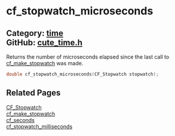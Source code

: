[](../header.md ':include')

# cf_stopwatch_microseconds

Category: [time](https://github.com/RandyGaul/cute_framework/blob/master/docs/api_reference?id=time)  
GitHub: [cute_time.h](https://github.com/RandyGaul/cute_framework/blob/master/include/cute_time.h)  
---

Returns the number of microseconds elapsed since the last call to [cf_make_stopwatch](https://github.com/RandyGaul/cute_framework/blob/master/docs/time/cf_make_stopwatch.md) was made.

```cpp
double cf_stopwatch_microseconds(CF_Stopwatch stopwatch);
```

## Related Pages

[CF_Stopwatch](https://github.com/RandyGaul/cute_framework/blob/master/docs/time/cf_stopwatch.md)  
[cf_make_stopwatch](https://github.com/RandyGaul/cute_framework/blob/master/docs/time/cf_make_stopwatch.md)  
[cf_seconds](https://github.com/RandyGaul/cute_framework/blob/master/docs/time/cf_seconds.md)  
[cf_stopwatch_milliseconds](https://github.com/RandyGaul/cute_framework/blob/master/docs/time/cf_stopwatch_milliseconds.md)  
